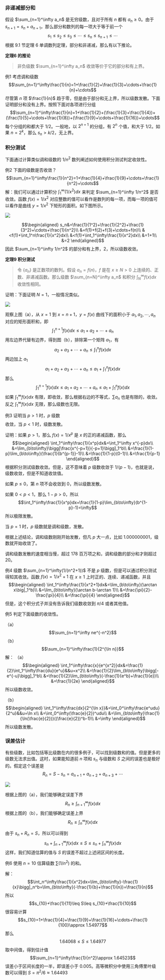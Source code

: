 ### 非递减部分和
假设 $\sum_{n=1}^\infty a_n$ 是无穷级数，且对于所有 $n$ 都有 $a_n\geq 0$。由于 $s_{n+1}=s_n+a_{n+1}$，那么部分和数列的每一项大于等于前一个
$$s_1\leq s_2\leq s_3\leq\cdots\leq s_n\leq s_{n+1}\leq\cdots$$
根据 9.1 节定理 6 单调数列定理，部分和非递减，那么有以下推论。

**定理6 的推论**
> 非负级数 $\sum_{n=1}^\infty a_n$ 收敛等价于它的部分和有上界。

例1 考虑调和级数
$$\sum_{n=1}^\infty\frac{1}{n}=1+\frac{1}{2}+\frac{1}{3}+\cdots+\frac{1}{n}+\cdots$$
尽管第 $n$ 项 $\frac{1}{n}$ 趋于零，但是由于部分和无上界，所以级数发散。下面证明部分和没有上界。按照下面对各项进行分组
$$\sum_{n=1}^\infty\frac{1}{n}=1+\frac{1}{2}+(\frac{1}{3}+\frac{1}{4})+(\frac{1}{5}+\cdots+\frac{1}{8})+(\frac{1}{9}+\cdots+\frac{1}{16})+\cdots$$
每个分组的和都大于 $1/2$。一般地，以 $2^{n+1}$ 的分组，有 $2^n$ 个值，和大于 $1/2$。如果 $n=2^k$，那么 $s_n>k/2$，无上界。

### 积分测试
下面通过计算类似调和级数的 $1/n^2$ 数列阐述如何使用积分测试判定收敛性。

例2 下面的级数是否收敛？
$$\sum_{n=1}^\infty\frac{1}{n^2}=1+\frac{1}{4}+\frac{1}{9}+\cdots+\frac{1}{n^2}+\cdots$$
解：我们可以通过计算积分 $\int_1^\infty (1/x^2)dx$ 来判定 $\sum_{n=1}^\infty 1/n^2$ 是否收敛。函数 $f(x)=1/x^2$ 对应整数的值可以看作是数列的每一项，而每一项的值可以看作是曲线 $y=1/x^2$ 下矩形的面积。如下图所示。

![](030.010.png)

$$\begin{aligned}
s_n&=\frac{1}{1^2}+\frac{1}{2^2}+\frac{1}{3^2}+\cdots+\frac{1}{n^2}\\
&=f(1)+f(2)+f(3)+\cdots+f(n)\\
&<f(1)+\int_1^n\frac{1}{x^2}dx\\
&<f(1)+\int_1^\infty\frac{1}{x^2}dx\\
&=1+1\\
&=2
\end{aligned}$$
因此 $\sum_{n=1}^\infty 1/n^2$ 的部分和有上界，2，所以级数收敛。

**定理9 积分测试**
> 令 $\{a_n\}$ 是正数项的数列。假设 $a_n=f(n)$，$f$ 是在 $x\geq N>0$ 上连续的、正数、非递减函数。那么级数 $\sum_{n=N}^\infty a_n$ 和积分 $\int_N^\infty f(x)dx$ 收敛性相同。

证明：下面证明 $N=1$，一般情况类似。

![](030.020.png)

观察上图（a），从 $x=1$ 到 $x=n+1$，$y=f(x)$ 曲线下的面积小于 $a_1,a_2,\cdots,a_n$ 对应的矩形面积和，即
$$\int_1^{n+1}f(x)dx\leq a_1+a_2+\cdots+a_n$$
用左边界代替有边界，得到图（b），排除第一个矩阵 $a_1$，有
$$a_2+a_3+\cdots+a_n\leq\int_1^n f(x)dx$$
两边加上 $a_1$
$$a_1+a_2+a_3+\cdots+a_n\leq a_1+\int_1^n f(x)dx$$
那么
$$\int_1^{n+1}f(x)dx\leq a_1+a_2+\cdots+a_n\leq a_1+\int_1^n f(x)dx$$
如果 $\int_1^\infty f(x)dx$ 有限，即收敛，那么根据右边的不等式，$\sum a_n$ 也是有限的，收敛。反之 $\int_1^\infty f(x)dx$ 无限，那么级数也无限。

例3 证明当 $p>1$ 时，$p$ 级数
$$$$
收敛，当 $p<1$ 时，级数发散。

证明：如果 $p>1$，那么 $f(x)=1/x^p$ 是 $x$ 的正的递减函数，那么
$$\begin{aligned}
\int_1^\infty\frac{1}{x^p}dx&=\int_1^\infty x^{-p}dx\\
&=\lim_{b\to\infty}\bigg[\frac{x^{-p+1}}{-p+1}\bigg]_1^b\\
&=\frac{1}{1-p}\lim_{b\to\infty}(\frac{1}{b^{p-1}}-1)\\
&=\frac{1}{1-p}(0-1)\\
&=\frac{1}{p-1}
\end{aligned}$$
根据积分测试级数收敛。但是，这不意味着 $p$ 级数收敛于 $1/(p-1)$，也就是说，级数收敛，但是不知道收敛值。

如果 $p\leq 0$，第 $n$ 项不会收敛到 0，所以级数发散。

如果 $0<p<1$，那么 $1-p>0$，所以
$$\int_1^\infty\frac{1}{x^p}dx=\frac{1}{1-p}\lim_{b\to\infty}(b^{1-p}-1)=\infty$$
所以极限发散。

当 $p=1$ 时，$p$ 级数就是调和级数，发散。

$$\tag*{$\blacksquare$}$$

根据上述结论，调和级数刚刚开始发散，但凡 $p$ 大一点，比如 $1.000000001$，级数就开始收敛了。

调和级数发散的速度相当慢，超过 178 百万项之和，调和级数的部分和才刚超过 20。

例4 级数 $\sum_{n=1}^\infty(1/(n^2+1))$ 不是 $p$ 级数，但是可以通过积分测试得知其收敛。函数 $f(x)=1/x^2+1$ 在 $x\geq 1$ 上时正的、连续、递减函数，并且
$$\begin{aligned}
\int_1^\infty\frac{1}{x^2+1}dx&=\lim_{b\to\infty}(\arctan x\big|_1^b)\\
&=\lim_{b\to\infty}(\arctan b-\arctan 1)\\
&=\frac{\pi}{2}-\frac{\pi}{4}\\
&=\frac{\pi}{4}
\end{aligned}$$
但是，这个积分式子并没有告诉我们级数收敛到 $\pi/4$ 或者其他值。

例5 判定下面级数的收敛性。

（a）
$$\sum_{n=1}^\infty ne^{-n^2}$$
（b）
$$\sum_{n=1}^\infty\frac{1}{2^{\ln n}}$$
解：
（a）
$$\begin{aligned}
\int_1^\infty\frac{x}{e^{x^2}}dx&=\frac{1}{2}\int_1^\infty\frac{du}{e^u}&&u=x^2\\
&=\frac{1}{2}\lim_{b\to\infty}\bigg[-e^{-u}\bigg]_1^b\\
&=\frac{1}{2}\lim_{b\to\infty}(-\frac{1}{e^b}+\frac{1}{e})\\
&=\frac{1}{2e}
\end{aligned}$$
所以级数收敛。

（b）
$$\begin{aligned}
\int_1^\infty\frac{dx}{2^{\ln x}}&=\int_0^\infty\frac{e^udu}{2^u}&&u=\ln x\\
&=\int_0^\infty(\frac{e}{2})^udu\\
&=\lim_{b\to\infty}\frac{1}{\ln(\frac{e}{2})}((\frac{e}{2})^b-1)\\
&=\infty
\end{aligned}$$
所以级数发散。

### 误差估计
有些级数，比如包括等比级数在内的很多例子，可以找到级数和的值。但是更多的级数无法求出值。这时，如果能知道前 $n$ 项和 $s_n$ 与级数和 $S$ 之间的误差也是极好的。假定这个误差是
$$R_n=S-s_n=a_{n+1}+a_{n+2}+a_{n+3}+\cdots$$

![](030.030.png)

根据上图的（a），我们能够确定误差下界
$$R_n\geq\int_{n+1}^\infty f(x)dx$$
根据上图的（b），我们能够确定误差上界
$$R_n\leq\int_n^\infty f(x)dx$$

由于 $s_n+R_n=S$，所以可以得到
$$s_n+\int_{n+1}^\infty f(x)dx\leq S\leq s_n+\int_n^\infty f(x)dx$$
这样，我们知道估算的值与 $S$ 的误差不超过上述闭区间的长度。

例6 使用 $n=10$ 估算级数 $\sum(1/n^2)$ 的和。

解：
$$\int_n^\infty\frac{1}{x^2}dx=\lim_{b\to\infty}-\frac{1}{x}\bigg|_n^b=\lim_{b\to\infty}(-\frac{1}{b}+\frac{1}{n})=\frac{1}{n}$$
所以
$$s_{10}+\frac{1}{11}\leq S\leq s_{10}+\frac{1}{10}$$
很容易计算
$$s_{10}=1+\frac{1}{4}+\frac{1}{9}+\frac{1}{16}+\cdots+\frac{1}{100}\approx 1.54977$$
那么
$$1.64068\leq S\leq 1.64977$$
取中间值，得到估计值
$$\sum_{n=1}^\infty\frac{1}{n^2}\approx 1.64523$$
误差小于区间长度的一半，即误差小于 0.005。高等微积分中使用三角傅里叶级数可以得到 $S=\pi^2/6\approx 1.64493$
